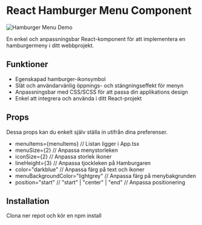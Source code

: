 # React Hamburger Menu Component

![Hamburger Menu Demo](demo.gif)

En enkel och anpassningsbar React-komponent för att implementera en hamburgermeny i ditt webbprojekt.

## Funktioner

- Egenskapad hamburger-ikonsymbol
- Slät och användarvänlig öppnings- och stängningseffekt för menyn
- Anpassningsbar med CSS/SCSS för att passa din applikations design
- Enkel att integrera och använda i ditt React-projekt

## Props

Dessa props kan du enkelt själv ställa in utifrån dina preferenser.

- menuItems={menuItems} // Listan ligger i App.tsx
- menuSize={2} // Anpassa menystorleken
- iconSize={2} // Anpassa storlek ikoner
- lineHeight={3} // Anpassa tjockleken på Hamburgaren
- color="darkblue" // Anpassa färg på text och ikoner
- menuBackgroundColor="lightgrey" // Anpassa färg på menybakgrunden
- position="start" // "start" | "center" | "end" // Anpassa positionering

## Installation

Clona ner repot och kör en npm install
